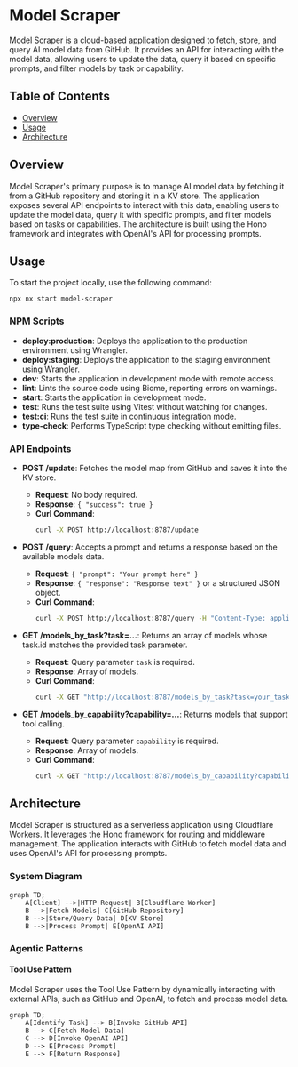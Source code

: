 # Model Scraper

Model Scraper is a cloud-based application designed to fetch, store, and query AI model data from GitHub. It provides an API for interacting with the model data, allowing users to update the data, query it based on specific prompts, and filter models by task or capability.

## Table of Contents
- [Overview](#overview)
- [Usage](#usage)
- [Architecture](#architecture)

## Overview
Model Scraper's primary purpose is to manage AI model data by fetching it from a GitHub repository and storing it in a KV store. The application exposes several API endpoints to interact with this data, enabling users to update the model data, query it with specific prompts, and filter models based on tasks or capabilities. The architecture is built using the Hono framework and integrates with OpenAI's API for processing prompts.

## Usage
To start the project locally, use the following command:
```
npx nx start model-scraper
```

### NPM Scripts
- **deploy:production**: Deploys the application to the production environment using Wrangler.
- **deploy:staging**: Deploys the application to the staging environment using Wrangler.
- **dev**: Starts the application in development mode with remote access.
- **lint**: Lints the source code using Biome, reporting errors on warnings.
- **start**: Starts the application in development mode.
- **test**: Runs the test suite using Vitest without watching for changes.
- **test:ci**: Runs the test suite in continuous integration mode.
- **type-check**: Performs TypeScript type checking without emitting files.

### API Endpoints
- **POST /update**: Fetches the model map from GitHub and saves it into the KV store.
  - **Request**: No body required.
  - **Response**: `{ "success": true }`
  - **Curl Command**:
    ```bash
    curl -X POST http://localhost:8787/update
    ```

- **POST /query**: Accepts a prompt and returns a response based on the available models data.
  - **Request**: `{ "prompt": "Your prompt here" }`
  - **Response**: `{ "response": "Response text" }` or a structured JSON object.
  - **Curl Command**:
    ```bash
    curl -X POST http://localhost:8787/query -H "Content-Type: application/json" -d '{"prompt": "Your prompt here"}'
    ```

- **GET /models_by_task?task=...**: Returns an array of models whose task.id matches the provided task parameter.
  - **Request**: Query parameter `task` is required.
  - **Response**: Array of models.
  - **Curl Command**:
    ```bash
    curl -X GET "http://localhost:8787/models_by_task?task=your_task_id"
    ```

- **GET /models_by_capability?capability=...**: Returns models that support tool calling.
  - **Request**: Query parameter `capability` is required.
  - **Response**: Array of models.
  - **Curl Command**:
    ```bash
    curl -X GET "http://localhost:8787/models_by_capability?capability=tools"
    ```

## Architecture
Model Scraper is structured as a serverless application using Cloudflare Workers. It leverages the Hono framework for routing and middleware management. The application interacts with GitHub to fetch model data and uses OpenAI's API for processing prompts.

### System Diagram
```mermaid
graph TD;
    A[Client] -->|HTTP Request| B[Cloudflare Worker]
    B -->|Fetch Models| C[GitHub Repository]
    B -->|Store/Query Data| D[KV Store]
    B -->|Process Prompt| E[OpenAI API]
```

### Agentic Patterns
#### Tool Use Pattern
Model Scraper uses the Tool Use Pattern by dynamically interacting with external APIs, such as GitHub and OpenAI, to fetch and process model data.
```mermaid
graph TD;
    A[Identify Task] --> B[Invoke GitHub API]
    B --> C[Fetch Model Data]
    C --> D[Invoke OpenAI API]
    D --> E[Process Prompt]
    E --> F[Return Response]
```

<!-- Last updated: 038947bb9b4fd6d8d05f28479e966cd36b43658e -->